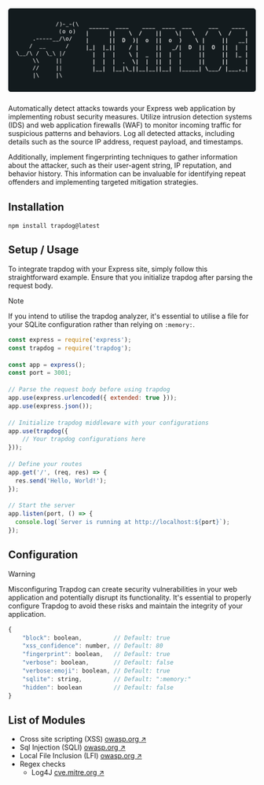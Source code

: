 # ![Trapdog](assets/logo.png)

<p>Automatically detect attacks towards your Express web application by implementing robust security measures. Utilize intrusion detection systems (IDS) and web application firewalls (WAF) to monitor incoming traffic for suspicious patterns and behaviors. Log all detected attacks, including details such as the source IP address, request payload, and timestamps.</p>

<p>Additionally, implement fingerprinting techniques to gather information about the attacker, such as their user-agent string, IP reputation, and behavior history. This information can be invaluable for identifying repeat offenders and implementing targeted mitigation strategies.</p>


## Installation
```
npm install trapdog@latest
```

## Setup / Usage

To integrate trapdog with your Express site, simply follow this straightforward example. Ensure that you initialize trapdog after parsing the request body.

> [!NOTE]
> If you intend to utilise the trapdog analyzer, it's essential to utilise a file for your SQLite configuration rather than relying on `:memory:`.

```js
const express = require('express');
const trapdog = require('trapdog');

const app = express();
const port = 3001;

// Parse the request body before using trapdog
app.use(express.urlencoded({ extended: true }));
app.use(express.json());

// Initialize trapdog middleware with your configurations
app.use(trapdog({
    // Your trapdog configurations here
}));

// Define your routes
app.get('/', (req, res) => {
  res.send('Hello, World!');
});

// Start the server
app.listen(port, () => {
  console.log(`Server is running at http://localhost:${port}`);
});
```

## Configuration

> [!WARNING]
> Misconfiguring Trapdog can create security vulnerabilities in your web application and potentially disrupt its functionality. It's essential to properly configure Trapdog to avoid these risks and maintain the integrity of your application.

```js
{
    "block": boolean,         // Default: true
    "xss_confidence": number, // Default: 80
    "fingerprint": boolean,   // Default: true
    "verbose": boolean,       // Default: false
    "verbose:emoji": boolean, // Default: true
    "sqlite": string,         // Default: ":memory:"
    "hidden": boolean         // Default: false
}
```

## List of Modules

- Cross site scripting (XSS) [owasp.org ↗](https://owasp.org/www-community/attacks/xss/)
- Sql Injection (SQLI) [owasp.org ↗](https://owasp.org/www-community/attacks/SQL_Injection)
- Local File Inclusion (LFI) [owasp.org ↗](https://owasp.org/www-project-web-security-testing-guide/v42/4-Web_Application_Security_Testing/07-Input_Validation_Testing/11.1-Testing_for_Local_File_Inclusion)
- Regex checks
  - Log4J [cve.mitre.org ↗](https://cve.mitre.org/cgi-bin/cvename.cgi?name=cve-2021-44228)

<!--

## Features

> [!NOTE]
> ✅ - Added \
> ❌ - Not added yet \
> ⏳ - Next release


- ✅ SQL Injection Detection
- ✅ XSS/CSS Detection
- ✅ Request Blocking
- ✅ Logging
- ⏳ Analytics
- ⏳ Fingerprinting
